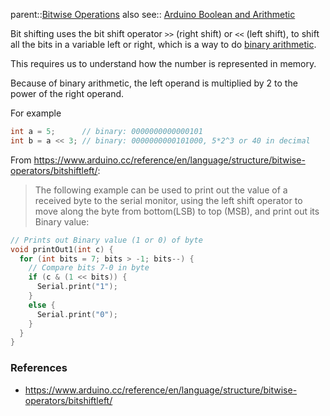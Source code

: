 parent::[Bitwise Operations](Bitwise%20Operations.md)
also see:: [Arduino Boolean and Arithmetic](Arduino%20Boolean%20and%20Arithmetic.md)

Bit shifting uses the bit shift operator `>>` (right shift) or `<<` (left shift), to shift all the bits in a variable left or right, which is a way to do [binary arithmetic](binary%20arithmetic.md).

This requires us to understand how the number is represented in memory. 

Because of binary arithmetic, the left operand is multiplied by 2 to the power of the right operand. 

For example
```cpp
int a = 5;      // binary: 0000000000000101
int b = a << 3; // binary: 0000000000101000, 5*2^3 or 40 in decimal
```

From https://www.arduino.cc/reference/en/language/structure/bitwise-operators/bitshiftleft/:
> The following example can be used to print out the value of a received byte to the serial monitor, using the left shift operator to move along the byte from bottom(LSB) to top (MSB), and print out its Binary value:

```cpp
// Prints out Binary value (1 or 0) of byte
void printOut1(int c) {
  for (int bits = 7; bits > -1; bits--) {
    // Compare bits 7-0 in byte
    if (c & (1 << bits)) {
      Serial.print("1");
    }
    else {
      Serial.print("0");
    }
  }
}
```

### References
- https://www.arduino.cc/reference/en/language/structure/bitwise-operators/bitshiftleft/
